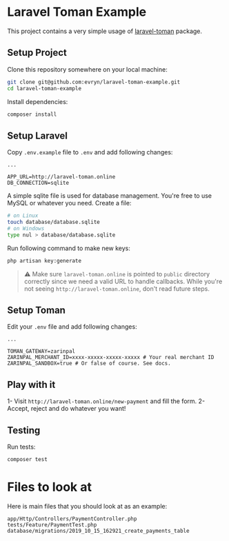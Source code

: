 # Laravel Toman Example

This project contains a very simple usage of [laravel-toman](https://evryn.github.io/laravel-toman/) package.

## Setup Project

Clone this repository somewhere on your local machine:
```bash
git clone git@github.com:evryn/laravel-toman-example.git
cd laravel-toman-example
```

Install dependencies:
```bash
composer install
```

## Setup Laravel

Copy `.env.example` file to `.env` and add following changes:
```dotenv
...

APP_URL=http://laravel-toman.online
DB_CONNECTION=sqlite
```

A simple sqlite file is used for database management. You're free to use MySQL or whatever you need. Create a file:
```bash
# on Linux
touch database/database.sqlite
# on Windows
type nul > database/database.sqlite
```

Run following command to make new keys:
```bash
php artisan key:generate
```

> ⚠ Make sure `laravel-toman.online` is pointed to `public` directory correctly since we need a valid URL to handle callbacks. While you're not seeing `http://laravel-toman.online`, don't read future steps.

## Setup Toman

Edit your `.env` file and add following changes:
```dotenv
...

TOMAN_GATEWAY=zarinpal
ZARINPAL_MERCHANT_ID=xxxx-xxxxx-xxxxx-xxxxx # Your real merchant ID
ZARINPAL_SANDBOX=true # Or false of course. See docs.
```

## Play with it

1- Visit `http://laravel-toman.online/new-payment` and fill the form.
2- Accept, reject and do whatever you want!

## Testing

Run tests:
```bash
composer test
```

# Files to look at
Here is main files that you should look at as an example:
```
app/Http/Controllers/PaymentController.php
tests/Feature/PaymentTest.php
database/migrations/2019_10_15_162921_create_payments_table
```
